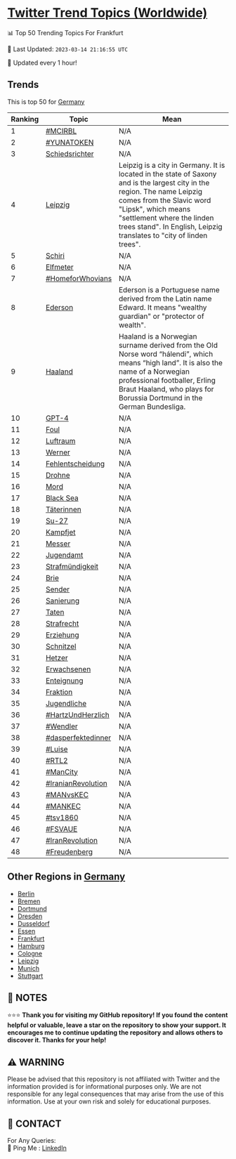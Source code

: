 [Twitter Trend Topics (Worldwide)](https://github.com/ErcinDedeoglu/Twitter-Trend-Topics)
==========


📊 Top 50 Trending Topics For Frankfurt

📆 Last Updated: `2023-03-14 21:16:55 UTC`

🔧 Updated every 1 hour!


## Trends

This is top 50 for [Germany](</Germany>)

| Ranking | Topic | Mean |
| ------- | ------------ | ------------ |
| 1 | [#MCIRBL](http://twitter.com/search?q=%23MCIRBL) | N/A |
| 2 | [#YUNATOKEN](http://twitter.com/search?q=%23YUNATOKEN) | N/A |
| 3 | [Schiedsrichter](http://twitter.com/search?q=Schiedsrichter) | N/A |
| 4 | [Leipzig](http://twitter.com/search?q=Leipzig) | Leipzig is a city in Germany. It is located in the state of Saxony and is the largest city in the region. The name Leipzig comes from the Slavic word "Lipsk", which means "settlement where the linden trees stand". In English, Leipzig translates to "city of linden trees". |
| 5 | [Schiri](http://twitter.com/search?q=Schiri) | N/A |
| 6 | [Elfmeter](http://twitter.com/search?q=Elfmeter) | N/A |
| 7 | [#HomeforWhovians](http://twitter.com/search?q=%23HomeforWhovians) | N/A |
| 8 | [Ederson](http://twitter.com/search?q=Ederson) | Ederson is a Portuguese name derived from the Latin name Edward. It means "wealthy guardian" or "protector of wealth". |
| 9 | [Haaland](http://twitter.com/search?q=Haaland) | Haaland is a Norwegian surname derived from the Old Norse word “hálendi”, which means “high land”. It is also the name of a Norwegian professional footballer, Erling Braut Haaland, who plays for Borussia Dortmund in the German Bundesliga. |
| 10 | [GPT-4](http://twitter.com/search?q=GPT-4) | N/A |
| 11 | [Foul](http://twitter.com/search?q=Foul) | N/A |
| 12 | [Luftraum](http://twitter.com/search?q=Luftraum) | N/A |
| 13 | [Werner](http://twitter.com/search?q=Werner) | N/A |
| 14 | [Fehlentscheidung](http://twitter.com/search?q=Fehlentscheidung) | N/A |
| 15 | [Drohne](http://twitter.com/search?q=Drohne) | N/A |
| 16 | [Mord](http://twitter.com/search?q=Mord) | N/A |
| 17 | [Black Sea](http://twitter.com/search?q=Black+Sea) | N/A |
| 18 | [Täterinnen](http://twitter.com/search?q=T%c3%a4terinnen) | N/A |
| 19 | [Su-27](http://twitter.com/search?q=Su-27) | N/A |
| 20 | [Kampfjet](http://twitter.com/search?q=Kampfjet) | N/A |
| 21 | [Messer](http://twitter.com/search?q=Messer) | N/A |
| 22 | [Jugendamt](http://twitter.com/search?q=Jugendamt) | N/A |
| 23 | [Strafmündigkeit](http://twitter.com/search?q=Strafm%c3%bcndigkeit) | N/A |
| 24 | [Brie](http://twitter.com/search?q=Brie) | N/A |
| 25 | [Sender](http://twitter.com/search?q=Sender) | N/A |
| 26 | [Sanierung](http://twitter.com/search?q=Sanierung) | N/A |
| 27 | [Taten](http://twitter.com/search?q=Taten) | N/A |
| 28 | [Strafrecht](http://twitter.com/search?q=Strafrecht) | N/A |
| 29 | [Erziehung](http://twitter.com/search?q=Erziehung) | N/A |
| 30 | [Schnitzel](http://twitter.com/search?q=Schnitzel) | N/A |
| 31 | [Hetzer](http://twitter.com/search?q=Hetzer) | N/A |
| 32 | [Erwachsenen](http://twitter.com/search?q=Erwachsenen) | N/A |
| 33 | [Enteignung](http://twitter.com/search?q=Enteignung) | N/A |
| 34 | [Fraktion](http://twitter.com/search?q=Fraktion) | N/A |
| 35 | [Jugendliche](http://twitter.com/search?q=Jugendliche) | N/A |
| 36 | [#HartzUndHerzlich](http://twitter.com/search?q=%23HartzUndHerzlich) | N/A |
| 37 | [#Wendler](http://twitter.com/search?q=%23Wendler) | N/A |
| 38 | [#dasperfektedinner](http://twitter.com/search?q=%23dasperfektedinner) | N/A |
| 39 | [#Luise](http://twitter.com/search?q=%23Luise) | N/A |
| 40 | [#RTL2](http://twitter.com/search?q=%23RTL2) | N/A |
| 41 | [#ManCity](http://twitter.com/search?q=%23ManCity) | N/A |
| 42 | [#IranianRevolution](http://twitter.com/search?q=%23IranianRevolution) | N/A |
| 43 | [#MANvsKEC](http://twitter.com/search?q=%23MANvsKEC) | N/A |
| 44 | [#MANKEC](http://twitter.com/search?q=%23MANKEC) | N/A |
| 45 | [#tsv1860](http://twitter.com/search?q=%23tsv1860) | N/A |
| 46 | [#FSVAUE](http://twitter.com/search?q=%23FSVAUE) | N/A |
| 47 | [#IranRevoIution](http://twitter.com/search?q=%23IranRevoIution) | N/A |
| 48 | [#Freudenberg](http://twitter.com/search?q=%23Freudenberg) | N/A |



## Other Regions in [Germany](</Germany>)

* [Berlin](</Germany/Berlin.md>)
* [Bremen](</Germany/Bremen.md>)
* [Dortmund](</Germany/Dortmund.md>)
* [Dresden](</Germany/Dresden.md>)
* [Dusseldorf](</Germany/Dusseldorf.md>)
* [Essen](</Germany/Essen.md>)
* [Frankfurt](</Germany/Frankfurt.md>)
* [Hamburg](</Germany/Hamburg.md>)
* [Cologne](</Germany/Cologne.md>)
* [Leipzig](</Germany/Leipzig.md>)
* [Munich](</Germany/Munich.md>)
* [Stuttgart](</Germany/Stuttgart.md>)



## 📝 NOTES

⭐⭐⭐ **Thank you for visiting my GitHub repository! If you found the content helpful or valuable, leave a star on the repository to show your support. It encourages me to continue updating the repository and allows others to discover it. Thanks for your help!**


## ⚠️ WARNING

Please be advised that this repository is not affiliated with Twitter and the information provided is for informational purposes only. We are not responsible for any legal consequences that may arise from the use of this information. Use at your own risk and solely for educational purposes.


## 📨 CONTACT

 For Any Queries:  
            🏓 Ping Me : [LinkedIn](https://www.linkedin.com/in/ercindedeoglu/)
